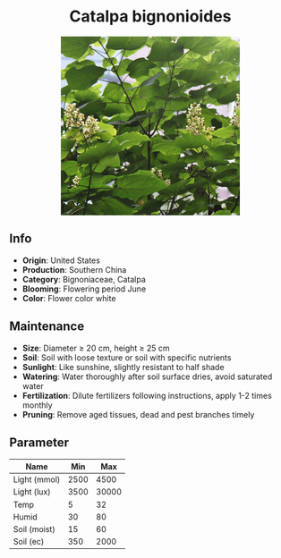 <h1 align='center'>Catalpa bignonioides</h1>
<p align="center">
    <img 
        align='center'
        width='320'
        src="../images/catalpa bignonioides.png" 
        alt='Catalpa bignonioides' />
</p>

## Info

 - **Origin**: United States
 - **Production**: Southern China
 - **Category**: Bignoniaceae, Catalpa
 - **Blooming**: Flowering period June
 - **Color**: Flower color white

## Maintenance

 - **Size**: Diameter ≥ 20 cm, height ≥ 25 cm
 - **Soil**: Soil with loose texture or soil with specific nutrients
 - **Sunlight**: Like sunshine, slightly resistant to half shade
 - **Watering**: Water thoroughly after soil surface dries, avoid saturated water
 - **Fertilization**: Dilute fertilizers following instructions, apply 1-2 times monthly
 - **Pruning**: Remove aged tissues, dead and pest branches timely

## Parameter

| Name         | Min  | Max   |
|--------------|------|-------|
| Light (mmol) | 2500 | 4500  |
| Light (lux)  | 3500 | 30000 |
| Temp         | 5    | 32    |
| Humid        | 30   | 80    |
| Soil (moist) | 15   | 60    |
| Soil (ec)    | 350  | 2000  |